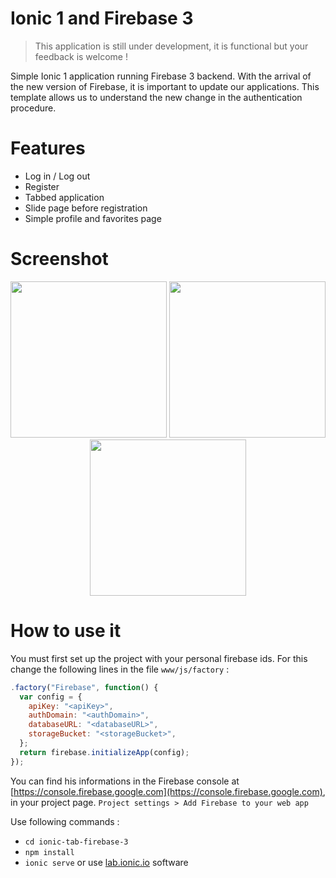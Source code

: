 # Ionic 1 and Firebase 3
> This application is still under development, it is functional but your feedback is welcome !

Simple Ionic 1 application running  Firebase 3 backend. With the arrival of the new version of Firebase, it is important to update our applications.
This template allows us to understand the new change in the authentication procedure.

# Features
- Log in / Log out
- Register
- Tabbed application
- Slide page before registration
- Simple profile and favorites page

# Screenshot

<p align="center">
  <img src="https://github.com/Seao/ionic-tab-firebase-3/blob/master/screnshoot/1.png" width="250"/>
  <img src="https://github.com/Seao/ionic-tab-firebase-3/blob/master/screnshoot/2.png" width="250"/>
  <img src="https://github.com/Seao/ionic-tab-firebase-3/blob/master/screnshoot/3.png" width="250"/>
</p>

# How to use it

You must first set up the project with your personal firebase ids. For this change the following lines in the file ```www/js/factory``` :

```javascript
.factory("Firebase", function() {
  var config = {
    apiKey: "<apiKey>",
    authDomain: "<authDomain>",
    databaseURL: "<databaseURL>",
    storageBucket: "<storageBucket>",
  };
  return firebase.initializeApp(config);
});
```

You can find his informations in the Firebase console at [https://console.firebase.google.com](https://console.firebase.google.com), in your project page.
```Project settings > Add Firebase to your web app```

Use following commands :
- ```cd ionic-tab-firebase-3```
- ```npm install```
- ```ionic serve``` or use [lab.ionic.io](http://lab.ionic.io) software
